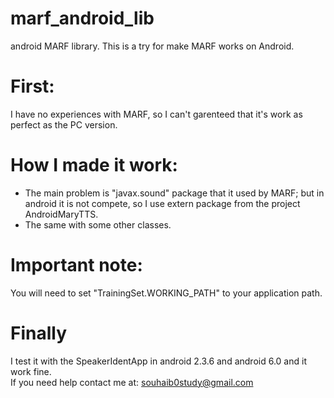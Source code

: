 # marf_android_lib
android MARF library.
This is a try for make MARF works on Android.

# First: 
I have no experiences with MARF, so I can't garenteed that it's work as perfect as the PC version.

# How I made it work:
<ul>
  <li>The main problem is "javax.sound" package that it used by MARF; but in android it is not compete, so I use extern package from the project AndroidMaryTTS.</li>
  <li>The same with some other classes.</li>
</ul>

# Important note:
You will need to set "TrainingSet.WORKING_PATH" to your application path.
<br>
# Finally 
I test it with the SpeakerIdentApp in android 2.3.6 and android 6.0 and it work fine. 
<br>If you need help contact me at: souhaib0study@gmail.com
